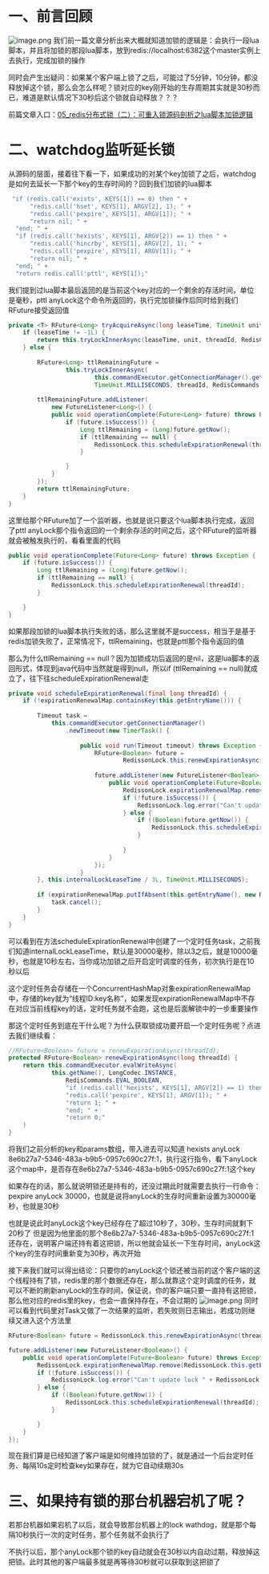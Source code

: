 # 一、前言回顾
![image.png](https://cdn.nlark.com/yuque/0/2023/png/34922072/1681356251553-d67fdb18-af92-4bb7-87b5-849f02822774.png?x-oss-process=image%2Fwatermark%2Ctype_d3F5LW1pY3JvaGVp%2Csize_47%2Ctext_5p2O5pyJ5Lm-%2Ccolor_FFFFFF%2Cshadow_50%2Ct_80%2Cg_se%2Cx_10%2Cy_10#averageHue=%23fcfcfc&clientId=ueaf1829a-e15a-4&from=paste&height=412&id=u8bd21bc9&originHeight=824&originWidth=1638&originalType=binary&ratio=2&rotation=0&showTitle=false&size=84663&status=done&style=none&taskId=ud96113f3-a2d7-41ca-a483-a28282560c0&title=&width=819)
我们前一篇文章分析出来大概就知道加锁的逻辑是：会执行一段lua脚本，并且将加锁的那段lua脚本，放到redis://localhost:6382这个master实例上去执行，完成加锁的操作

同时会产生出疑问：如果某个客户端上锁了之后，可能过了5分钟，10分钟，都没释放掉这个锁，那么会怎么样呢？锁对应的key刚开始的生存周期其实就是30秒而已，难道是默认情况下30秒后这个锁就自动释放？？？

前篇文章入口：[05_redis分布式锁（二）：可重入锁源码剖析之lua脚本加锁逻辑](https://lyqian.yuque.com/org-wiki-lyqian-zm3pdh/nhmyrc/gm2i82z9guf3i7e9)
# 二、watchdog监听延长锁

从源码的层面，接着往下看一下，如果成功的对某个key加锁了之后，watchdog是如何去延长一下那个key的生存时间的？回到我们加锁的lua脚本
```java
 "if (redis.call('exists', KEYS[1]) == 0) then " +
      "redis.call('hset', KEYS[1], ARGV[2], 1); " +
      "redis.call('pexpire', KEYS[1], ARGV[1]); " +
      "return nil; " +
  "end; " +
  "if (redis.call('hexists', KEYS[1], ARGV[2]) == 1) then " +
      "redis.call('hincrby', KEYS[1], ARGV[2], 1); " +
      "redis.call('pexpire', KEYS[1], ARGV[1]); " +
      "return nil; " +
  "end; " +
  "return redis.call('pttl', KEYS[1]);"
```
我们提到过lua脚本最后返回的是当前这个key对应的一个剩余的存活时间，单位是毫秒，pttl anyLock这个命令所返回的，执行完加锁操作后同时给到我们RFuture接受返回值
```java
private <T> RFuture<Long> tryAcquireAsync(long leaseTime, TimeUnit unit, final long threadId) {
    if (leaseTime != -1L) {
        return this.tryLockInnerAsync(leaseTime, unit, threadId, RedisCommands.EVAL_LONG);
    } else {
    
        RFuture<Long> ttlRemainingFuture = 
    			this.tryLockInnerAsync(
                    	this.commandExecutor.getConnectionManager().getCfg().getLockWatchdogTimeout(),
                    	TimeUnit.MILLISECONDS, threadId, RedisCommands.EVAL_LONG);
    
        ttlRemainingFuture.addListener(
            new FutureListener<Long>() {
            public void operationComplete(Future<Long> future) throws Exception {
                if (future.isSuccess()) {
                    Long ttlRemaining = (Long)future.getNow();
                    if (ttlRemaining == null) {
                        RedissonLock.this.scheduleExpirationRenewal(threadId);
                    }

                }
            }
        });
        return ttlRemainingFuture;
    }
}
```
这里给那个RFuture加了一个监听器，也就是说只要这个lua脚本执行完成，返回了pttl anyLock那个指令返回的一个剩余存活的时间之后，这个RFuture的监听器就会被触发执行的，看看里面的代码
```java
public void operationComplete(Future<Long> future) throws Exception {
    if (future.isSuccess()) {
        Long ttlRemaining = (Long)future.getNow();
        if (ttlRemaining == null) {
            RedissonLock.this.scheduleExpirationRenewal(threadId);
        }

    }
}
```
如果那段加锁的lua脚本执行失败的话，那么这里就不是success，相当于是基于redis加锁失败了，正常情况下，ttlRemaining，也就是pttl那个指令返回的值

那么为什么ttlRemaining == null？因为加锁成功后返回的是nil，这是lua脚本的返回形式，体现到java代码中当然就是得到null，所以if (ttlRemaining == null)就成立了，往下往scheduleExpirationRenewal走
```java
private void scheduleExpirationRenewal(final long threadId) {
    if (!expirationRenewalMap.containsKey(this.getEntryName())) {
        
        Timeout task = 
            this.commandExecutor.getConnectionManager()
            	.newTimeout(new TimerTask() {
                    
                    public void run(Timeout timeout) throws Exception {
                        RFuture<Boolean> future = 
                        		RedissonLock.this.renewExpirationAsync(threadId);
                        
                        future.addListener(new FutureListener<Boolean>() {
                            public void operationComplete(Future<Boolean> future) throws Exception {
                                RedissonLock.expirationRenewalMap.remove(RedissonLock.this.getEntryName());
                                if (!future.isSuccess()) {
                                    RedissonLock.log.error("Can't update lock " + RedissonLock.this.getName() + " expiration", future.cause());
                                } else {
                                    if ((Boolean)future.getNow()) {
                                        RedissonLock.this.scheduleExpirationRenewal(threadId);
                                    }
        
                                }
                            }
                        });
                    }
        }, this.internalLockLeaseTime / 3L, TimeUnit.MILLISECONDS);
        
        if (expirationRenewalMap.putIfAbsent(this.getEntryName(), new RedissonLock.ExpirationEntry(threadId, task)) != null) {
            task.cancel();
        }
    }
}
```
可以看到在方法scheduleExpirationRenewal中创建了一个定时任务task，之前我们知道internalLockLeaseTime，默认是30000毫秒，除以3之后，就是10000毫秒，也就是10秒左右，当你成功加锁之后开启定时调度的任务，初次执行是在10秒以后

这个定时任务会存储在一个ConcurrentHashMap对象expirationRenewalMap中，存储的key就为“线程ID:key名称”，如果发现expirationRenewalMap中不存在对应当前线程key的话，定时任务就不会跑，这也是后面解锁中的一步重要操作

那这个定时任务到底在干什么呢？为什么获取锁成功要开启一个定时任务呢？点进去我们继续看：
```java
//RFuture<Boolean> future = renewExpirationAsync(threadId);
protected RFuture<Boolean> renewExpirationAsync(long threadId) {
    return this.commandExecutor.evalWriteAsync(
    		this.getName(), LongCodec.INSTANCE, 
    			RedisCommands.EVAL_BOOLEAN,
                "if (redis.call('hexists', KEYS[1], ARGV[2]) == 1) then " +
                "redis.call('pexpire', KEYS[1], ARGV[1]); " +
                "return 1; " +
            	"end; " +
            	"return 0;"
	)   
}
```
将我们之前分析的key和params数组，带入进去可以知道 hexists anyLock 8e6b27a7-5346-483a-b9b5-0957c690c27f:1，执行这行指令，看下anyLock这个map中，是否存在8e6b27a7-5346-483a-b9b5-0957c690c27f:1这个key

如果存在的话，那么就说明锁还是持有的，还没过期此时就需要去执行一行命令：pexpire anyLock 30000，也就是说将anyLock的生存时间重新设置为30000毫秒，也就是30秒

也就是说此时anyLock这个key已经存在了超过10秒了，30秒，生存时间就剩下20秒了
但是因为他里面的那个8e6b27a7-5346-483a-b9b5-0957c690c27f:1还存在，说明客户端还持有着这把锁，所以他就会延长一下生存时间，anyLock这个key的生存时间重新变为30秒，再次开始

接下来我们就可以得出结论：只要你的anyLock这个锁还被当前的这个客户端的这个线程持有了锁，redis里的那个数据还存在，那么就靠这个定时调度的任务，就可以不断的刷新anyLock的生存时间，保证说，你的客户端只要一直持有这把锁，那么他对应的redis里的key，也会一直保持存在，不会过期的
![image.png](https://cdn.nlark.com/yuque/0/2023/png/34922072/1681359476255-0825698a-53b4-4cba-9868-2f3c7f727278.png?x-oss-process=image%2Fwatermark%2Ctype_d3F5LW1pY3JvaGVp%2Csize_67%2Ctext_5p2O5pyJ5Lm-%2Ccolor_FFFFFF%2Cshadow_50%2Ct_80%2Cg_se%2Cx_10%2Cy_10#averageHue=%23fafaf9&clientId=ueaf1829a-e15a-4&from=paste&height=527&id=u623f0853&originHeight=1054&originWidth=2336&originalType=binary&ratio=2&rotation=0&showTitle=false&size=626397&status=done&style=none&taskId=uaa84d4ad-2366-4ff7-80a5-6834efae41c&title=&width=1168)
同时可以看到代码里对Task又做了一次结果的监听，若失败则日志输出，若成功则继续又进入这个方法里
```java
RFuture<Boolean> future = RedissonLock.this.renewExpirationAsync(threadId);

future.addListener(new FutureListener<Boolean>() {
    public void operationComplete(Future<Boolean> future) throws Exception {
        RedissonLock.expirationRenewalMap.remove(RedissonLock.this.getEntryName());
        if (!future.isSuccess()) {
            RedissonLock.log.error("Can't update lock " + RedissonLock.this.getName() + " expiration", future.cause());
        } else {
            if ((Boolean)future.getNow()) {
                RedissonLock.this.scheduleExpirationRenewal(threadId);
            }

        }
    }
});
```
 
现在我们算是已经知道了客户端是如何维持加锁的了，就是通过一个后台定时任务、每隔10s定时检查key如果存在，就为它自动续期30s

# 三、如果持有锁的那台机器宕机了呢？

若那台机器如果宕机了以后，就会导致那台机器上的lock wathdog，就是那个每隔10秒执行一次的定时任务，那个任务就不会执行了

不执行以后，那个anyLock那个锁的key自动就会在30秒以内自动过期，释放掉这把锁。此时其他的客户端最多就是再等待30秒就可以获取到这把锁了



